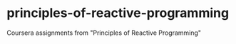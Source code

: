 # principles-of-reactive-programming
Coursera assignments from "Principles of Reactive Programming"
